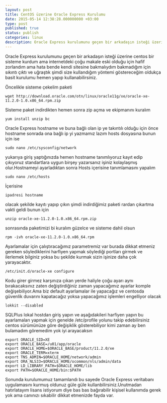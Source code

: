 ```yaml
---
layout: post
title: CentOS üzerine Oracle Express Kurulumu
date: 2015-05-14 12:38:28.000000000 +03:00
type: post
published: true
status: publish
categories: linux
description: Oracle Express kurulumunu geçen bir arkadaşın isteği üzerine centos bir sisteme kurdum ama internetdeki çoğu makale eski olduğu için hafif
---
```

Oracle Express kurulumunu geçen bir arkadaşın isteği üzerine centos bir sisteme kurdum ama internetdeki çoğu makale eski olduğu için hafif zorlandım ama hata bende kendi sitesine bakmalıydım bakmadığım için sıkıntı çıktı ve uğraştık şimdi size kullandığım yöntemi göstereceğim oldukça basit kurulumu hemen yapıp kullanabilirsiniz.

Öncelikle sisteme çekelim paketi

    wget http://download.oracle.com/otn/linux/oracle11g/xe/oracle-xe-11.2.0-1.0.x86_64.rpm.zip

Sisteme paket indirdikten hemen sonra zip açma ve ekipmanını kuralım

    yum install unzip bc

Oracle Express hostname ve buna bağlı olan ip ye takıntılı olduğu için önce hostname sonrada ona bağlı ip yi yazmamız lazım hosts dosyasına bunun için ise

    sudo nano /etc/sysconfig/network

yukarıya giriş yaptığınızda hemen hostname tanımlıyoruz kayıt edip çıkıyoruz standartlara uygun birşey yazarsanız işiniz kolaylaşmış olur.Hostnameyi ayarladıktan sonra Hosts içerisine tanımlamasını yapalım

    sudo nano /etc/hosts

İçerisine

    ipadresi hostname

olacak şekilde kayıtı yapıp çıkın şimdi indirdiğimiz paketi rardan çıkartma vakti geldi bunun için

    unzip oracle-xe-11.2.0-1.0.x86_64.rpm.zip

sonrasında paketimizi bi kuralım güzelce ve sisteme dahil olsun

    rpm -ivh oracle-xe-11.2.0-1.0.x86_64.rpm

Ayarlamalar için çalıştıracağımız parametremiz var burada dikkat etmeniz gereken söylediklerini harfiyen yapmak söylediği portları girmek ve ilerlemek bilginiz yoksa bu şekilde kurmak sizin işinize daha çok yarayacaktır.

    /etc/init.d/oracle-xe configure

Kodu girer girmez karşınıza çıkan yerde haliyle çoğu ayarı aynı bırakacaksınız zaten değiştirdiğiniz zaman yapacağımız ayarlar komple değişebiliyor.Ama biz default ayarlamalar ile yapacağız ve centosda güvenlik duvarını kapatacağız yoksa yapacağımız işlemleri engelliyor olacak

    lokkit --disabled

SQLPlus lokal hostdan giriş yapın ve aşağıdakileri harfiyen yapın bu ayarlamaları yapmak için genelde /etc/profile yolunu takip edebilirsiniz centos sürümünüze göre değişiklik gösterebiliyor kimi zaman ay ben bulamadım göremedim yok iyi arayacaksın

    export ORACLE_SID=XE
    export ORACLE_BASE=/u01/app/oracle
    export ORACLE_HOME=$ORACLE_BASE/product/11.2.0/xe
    export ORACLE_TERM=xterm
    export TNS_ADMIN=$ORACLE_HOME/network/admin
    export ORA_NLS33=$ORACLE_HOME/ocommon/nls/admin/data
    export LD_LIBRARY_PATH=$ORACLE_HOME/lib
    export PATH=$ORACLE_HOME/bin:$PATH

Sonunda kurulumumuz tamamlandı bu sayede Oracle Express veritabanı uygulamasını kurmuş oldunuz güle güle kullanbilirsiniz.Unutmadan hatırlatayım lisans istiyorum diye bas bas bağırabilir kişisel kullanımda gerek yok ama canınızı sıkabilir dikkat etmenizde fayda var.
